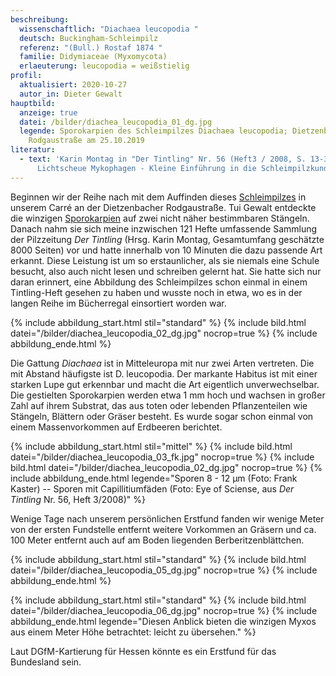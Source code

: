 ```yaml
---
beschreibung:
  wissenschaftlich: "Diachaea leucopodia "
  deutsch: Buckingham-Schleimpilz
  referenz: "(Bull.) Rostaf 1874 "
  familie: Didymiaceae (Myxomycota)
  erlaeuterung: leucopodia = weißstielig
profil:
  aktualisiert: 2020-10-27
  autor_in: Dieter Gewalt
hauptbild:
  anzeige: true
  datei: /bilder/diachea_leucopodia_01_dg.jpg
  legende: Sporokarpien des Schleimpilzes Diachaea leucopodia; Dietzenbach
    Rodgaustraße am 25.10.2019
literatur:
  - text: 'Karin Montag in "Der Tintling" Nr. 56 (Heft3 / 2008, S. 13-38):
      Lichtscheue Mykophagen - Kleine Einführung in die Schleimpilzkunde'
---
```

Beginnen wir der Reihe nach mit dem Auffinden dieses [Schleimpilzes](Myxomyzet "Glossar") in unserem Carré an der Dietzenbacher Rodgaustraße. Tui Gewalt entdeckte die winzigen [Sporokarpien](Sporokarp "Glossar") auf zwei nicht näher bestimmbaren Stängeln. Danach nahm sie sich meine inzwischen 121 Hefte umfassende Sammlung der Pilzzeitung  *Der Tintling* (Hrsg. Karin Montag, Gesamtumfang geschätzte 8000 Seiten) vor und hatte innerhalb von 10 Minuten die dazu passende Art erkannt. Diese Leistung ist um so erstaunlicher, als sie niemals eine Schule besucht, also auch nicht lesen und schreiben gelernt hat. Sie hatte sich nur daran erinnert, eine Abbildung des Schleimpilzes schon einmal in einem Tintling-Heft gesehen zu haben und wusste noch in etwa, wo es in der langen Reihe im Bücherregal einsortiert worden war.

{% include abbildung_start.html stil="standard" %}
{% include bild.html datei="/bilder/diachea_leucopodia_02_dg.jpg" nocrop=true %}
{% include abbildung_ende.html %}

Die Gattung *Diachaea* ist in Mitteleuropa mit nur zwei Arten vertreten. Die mit Abstand häufigste ist D. leucopodia. Der markante Habitus ist mit einer starken Lupe gut erkennbar und macht die Art eigentlich unverwechselbar. Die gestielten Sporokarpien werden etwa 1 mm hoch und wachsen in großer Zahl auf ihrem Substrat, das aus toten oder lebenden Pflanzenteilen wie Stängeln, Blättern oder Gräser besteht. Es wurde sogar schon einmal von einem Massenvorkommen auf Erdbeeren berichtet. 

{% include abbildung_start.html stil="mittel" %}
{% include bild.html datei="/bilder/diachea_leucopodia_03_fk.jpg" nocrop=true %}
{% include bild.html datei="/bilder/diachea_leucopodia_02_dg.jpg" nocrop=true %}
{% include abbildung_ende.html legende="Sporen  8 - 12 µm (Foto: Frank Kaster) -- Sporen mit Capillitiumfäden (Foto: Eye of Sciense, aus *Der Tintling* Nr. 56, Heft 3/2008)" %}

Wenige Tage nach unserem persönlichen Erstfund fanden wir wenige Meter von der ersten Fundstelle entfernt weitere Vorkommen an Gräsern und ca. 100 Meter entfernt auch auf am Boden liegenden Berberitzenblättchen.

{% include abbildung_start.html stil="standard" %}
{% include bild.html datei="/bilder/diachea_leucopodia_05_dg.jpg" nocrop=true %}
{% include abbildung_ende.html %}

{% include abbildung_start.html stil="standard" %}
{% include bild.html datei="/bilder/diachea_leucopodia_06_dg.jpg" nocrop=true %}
{% include abbildung_ende.html legende="Diesen Anblick bieten die winzigen Myxos aus einem Meter Höhe betrachtet: leicht zu übersehen." %}

Laut DGfM-Kartierung für Hessen könnte es ein Erstfund für das Bundesland sein.